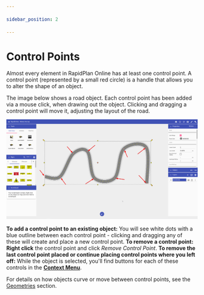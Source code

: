 ```yaml
---

sidebar_position: 2

---
```

# Control Points

Almost every element in RapidPlan Online has at least one control point. A control point (represented by a small red circle) is a handle that allows you to alter the shape of an object.  

The image below shows a road object. Each control point has been added via a mouse click, when drawing out the object. Clicking and dragging a control point will move it, adjusting the layout of the road.

![Control Points](./assets/Control_Points.png)

**To add a control point to an existing object:** You will see white dots with a blue outline between each control point - clicking and dragging any of these will create and place a new control point.
**To remove a control point:** **Right click** the control point and click *Remove Control Point*.
**To remove the last control point placed or continue placing control points where you left off:** While the object is selected, you'll find buttons for each of these controls in the [**Context Menu**](/rapid-online/rapidplan-online-basics/context-menu.md).

For details on how objects curve or move between control points, see the [Geometries](./geometries.md) section.
